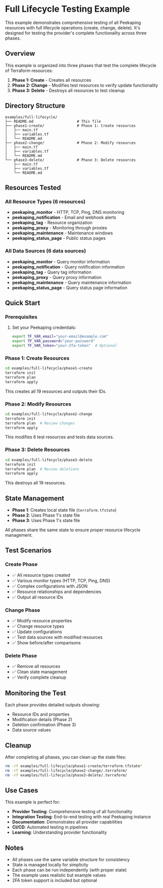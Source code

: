 # Full Lifecycle Testing Example

This example demonstrates comprehensive testing of all Peekaping resources with full lifecycle operations (create, change, delete). It's designed for testing the provider's complete functionality across three phases.

## Overview

This example is organized into three phases that test the complete lifecycle of Terraform resources:

1. **Phase 1: Create** - Creates all resources
2. **Phase 2: Change** - Modifies test resources to verify update functionality
3. **Phase 3: Delete** - Destroys all resources to test cleanup

## Directory Structure

```
examples/full-lifecycle/
├── README.md                    # This file
├── phase1-create/               # Phase 1: Create resources
│   ├── main.tf
│   ├── variables.tf
│   └── README.md
├── phase2-change/               # Phase 2: Modify resources
│   ├── main.tf
│   ├── variables.tf
│   └── README.md
└── phase3-delete/               # Phase 3: Delete resources
    ├── main.tf
    ├── variables.tf
    └── README.md
```

## Resources Tested

### All Resource Types (6 resources)
- **peekaping_monitor** - HTTP, TCP, Ping, DNS monitoring
- **peekaping_notification** - Email and webhook alerts
- **peekaping_tag** - Resource organization
- **peekaping_proxy** - Monitoring through proxies
- **peekaping_maintenance** - Maintenance windows
- **peekaping_status_page** - Public status pages

### All Data Sources (6 data sources)
- **peekaping_monitor** - Query monitor information
- **peekaping_notification** - Query notification information
- **peekaping_tag** - Query tag information
- **peekaping_proxy** - Query proxy information
- **peekaping_maintenance** - Query maintenance information
- **peekaping_status_page** - Query status page information

## Quick Start

### Prerequisites

1. Set your Peekaping credentials:
   ```bash
   export TF_VAR_email="your-email@example.com"
   export TF_VAR_password="your-password"
   export TF_VAR_token="your-2fa-token"  # Optional
   ```

### Phase 1: Create Resources

```bash
cd examples/full-lifecycle/phase1-create
terraform init
terraform plan
terraform apply
```

This creates all 19 resources and outputs their IDs.

### Phase 2: Modify Resources

```bash
cd examples/full-lifecycle/phase2-change
terraform init
terraform plan  # Review changes
terraform apply
```

This modifies 6 test resources and tests data sources.

### Phase 3: Delete Resources

```bash
cd examples/full-lifecycle/phase3-delete
terraform init
terraform plan  # Review deletions
terraform apply
```

This destroys all 19 resources.

## State Management

- **Phase 1**: Creates local state file (`terraform.tfstate`)
- **Phase 2**: Uses Phase 1's state file
- **Phase 3**: Uses Phase 1's state file

All phases share the same state to ensure proper resource lifecycle management.

## Test Scenarios

### Create Phase
- ✅ All resource types created
- ✅ Various monitor types (HTTP, TCP, Ping, DNS)
- ✅ Complex configurations with JSON
- ✅ Resource relationships and dependencies
- ✅ Output all resource IDs

### Change Phase
- ✅ Modify resource properties
- ✅ Change resource types
- ✅ Update configurations
- ✅ Test data sources with modified resources
- ✅ Show before/after comparisons

### Delete Phase
- ✅ Remove all resources
- ✅ Clean state management
- ✅ Verify complete cleanup

## Monitoring the Test

Each phase provides detailed outputs showing:
- Resource IDs and properties
- Modification details (Phase 2)
- Deletion confirmation (Phase 3)
- Data source values

## Cleanup

After completing all phases, you can clean up the state files:

```bash
rm -rf examples/full-lifecycle/phase1-create/terraform.tfstate*
rm -rf examples/full-lifecycle/phase2-change/.terraform/
rm -rf examples/full-lifecycle/phase3-delete/.terraform/
```

## Use Cases

This example is perfect for:
- **Provider Testing**: Comprehensive testing of all functionality
- **Integration Testing**: End-to-end testing with real Peekaping instance
- **Documentation**: Demonstrates all provider capabilities
- **CI/CD**: Automated testing in pipelines
- **Learning**: Understanding provider functionality

## Notes

- All phases use the same variable structure for consistency
- State is managed locally for simplicity
- Each phase can be run independently (with proper state)
- The example uses realistic but example values
- 2FA token support is included but optional
